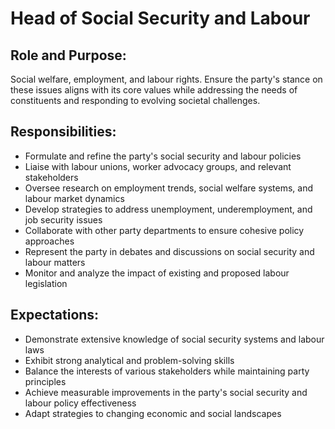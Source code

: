 # Head of Social Security and Labour

## Role and Purpose:
Social welfare, employment, and labour rights. Ensure the party's stance on these issues aligns with its core values while addressing the needs of constituents and responding to evolving societal challenges.

## Responsibilities:
- Formulate and refine the party's social security and labour policies
- Liaise with labour unions, worker advocacy groups, and relevant stakeholders
- Oversee research on employment trends, social welfare systems, and labour market dynamics
- Develop strategies to address unemployment, underemployment, and job security issues
- Collaborate with other party departments to ensure cohesive policy approaches
- Represent the party in debates and discussions on social security and labour matters
- Monitor and analyze the impact of existing and proposed labour legislation

## Expectations:
- Demonstrate extensive knowledge of social security systems and labour laws
- Exhibit strong analytical and problem-solving skills
- Balance the interests of various stakeholders while maintaining party principles
- Achieve measurable improvements in the party's social security and labour policy effectiveness
- Adapt strategies to changing economic and social landscapes
